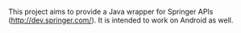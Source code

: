 This project aims to provide a Java wrapper for Springer APIs (http://dev.springer.com/).
It is intended to work on Android as well.